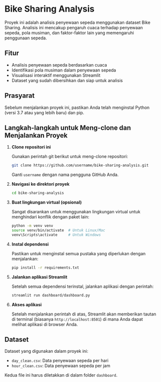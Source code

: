 # Bike Sharing Analysis

Proyek ini adalah analisis penyewaan sepeda menggunakan dataset Bike Sharing. Analisis ini mencakup pengaruh cuaca terhadap penyewaan sepeda, pola musiman, dan faktor-faktor lain yang memengaruhi penggunaan sepeda.

## Fitur

- Analisis penyewaan sepeda berdasarkan cuaca
- Identifikasi pola musiman dalam penyewaan sepeda
- Visualisasi interaktif menggunakan Streamlit
- Dataset yang sudah dibersihkan dan siap untuk analisis

## Prasyarat

Sebelum menjalankan proyek ini, pastikan Anda telah menginstal Python (versi 3.7 atau yang lebih baru) dan pip.

## Langkah-langkah untuk Meng-clone dan Menjalankan Proyek

1. **Clone repositori ini**

   Gunakan perintah git berikut untuk meng-clone repositori:
   ```bash
   git clone https://github.com/username/bike-sharing-analysis.git
   ```
   Ganti `username` dengan nama pengguna GitHub Anda.

2. **Navigasi ke direktori proyek**
   ```bash
   cd bike-sharing-analysis
   ```

3. **Buat lingkungan virtual (opsional)**

   Sangat disarankan untuk menggunakan lingkungan virtual untuk menghindari konflik dengan paket lain:
   ```bash
   python -m venv venv
   source venv/bin/activate  # Untuk Linux/Mac
   venv\Scripts\activate     # Untuk Windows
   ```

4. **Instal dependensi**

   Pastikan untuk menginstal semua pustaka yang diperlukan dengan menjalankan:
   ```bash
   pip install -r requirements.txt
   ```

5. **Jalankan aplikasi Streamlit**

   Setelah semua dependensi terinstal, jalankan aplikasi dengan perintah:
   ```bash
   streamlit run dashboard/dashboard.py
   ```

6. **Akses aplikasi**

   Setelah menjalankan perintah di atas, Streamlit akan memberikan tautan di terminal (biasanya `http://localhost:8501`) di mana Anda dapat melihat aplikasi di browser Anda.

## Dataset

Dataset yang digunakan dalam proyek ini:
* `day_clean.csv`: Data penyewaan sepeda per hari
* `hour_clean.csv`: Data penyewaan sepeda per jam

Kedua file ini harus diletakkan di dalam folder `dashboard`.
